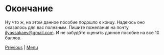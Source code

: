 # Окончание

Ну что ж, на этом данное пособие подошло к концу. Надеюсь оно оказалось для вас полезным. Пишите пожелания на почту ilyassakaev@gmail.com. И не забудбте оценить данное пособие на все 10 баллов.

[Previous](./Page7.md) | [Menu](readme.md)